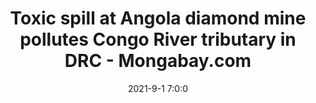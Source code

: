 ---
"title": "Toxic spill at Angola diamond mine pollutes Congo River tributary in DRC - Mongabay.com"
"date": "2021-9-1 7:0:0"
"feed_name": "GOOGLENEWSMINING"
"feed_website": "https://news.google.com/search?q=mining%2Bincident&hl=en-US&gl=US&ceid=US:en"
"feed_rss": "https://news.google.com/rss/search?q=mining%2Bincident&hl=en-US&gl=US&ceid=US:en"
"link": "https://news.mongabay.com/2021/09/toxic-spill-at-angola-diamond-mine-pollutes-congo-river-tributary-in-drc/"
"file": "_posts/2021-1-1-a2ca00cb00f3d314f030ce3eef9e8b3547da9017.md"
"accident": "1"
"drilling": "1"
"dead": ""
"injured": ""
---